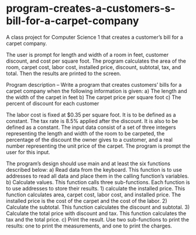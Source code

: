 # program-creates-a-customers-s-bill-for-a-carpet-company
A class project for Computer Science 1 that creates a customer’s bill for a carpet company.

The user is prompt for length and width of a room in feet, customer discount, and cost per square foot. 
The program calculates the area of the room, carpet cost, labor cost, installed price, discount, subtotal, tax, and total. 
Then the results are printed to the screen.

Program description – Write a program that creates customers’ bills for a carpet company when the following information is given: 
a)	The length and the width of the carpet in feet
b)	The carpet price per square foot
c)	The percent of discount for each customer

The labor cost is fixed at $0.35 per square foot. It is to be defined as a constant. The tax rate is 8.5% applied after the discount. It is also to be defined as a constant. The input data consist of a set of three integers representing the length and width of the room to be carpeted, the percentage of the discount the owner gives to a customer, and a real number representing the unit price of the carpet. The program is prompt the user for this input.

The program’s design should use main and at least the six functions described below:
a)	Read data from the keyboard. This function is to use addresses to read all data and place them in the calling function’s variables.
b)	Calculate values. This function calls three sub-functions. Each function is to use addresses to store their results.
    1) calculate the installed price. This function calculates area, carpet cost, labor cost, and installed price. The installed price is the cost of the carpet and the cost of the labor.
    2) Calculate the subtotal. This function calculates the discount and subtotal.
    3) Calculate the total price with discount and tax. This function calculates the tax and the total price.
c)	Print the result. Use two sub-functions to print the results: one to print the measurements, and one to print the charges.  

